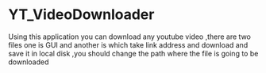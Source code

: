 # YT_VideoDownloader
Using this application you can download any youtube video ,there are two files one is GUI and another is which take link address and download and save it in local disk ,you should change the path where the file is going to be downloaded

